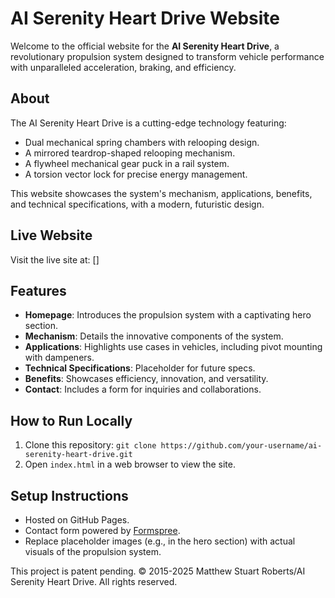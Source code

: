 # AI Serenity Heart Drive Website

Welcome to the official website for the **AI Serenity Heart Drive**, a revolutionary propulsion system designed to transform vehicle performance with unparalleled acceleration, braking, and efficiency.

## About
The AI Serenity Heart Drive is a cutting-edge technology featuring:
- Dual mechanical spring chambers with relooping design.
- A mirrored teardrop-shaped relooping mechanism.
- A flywheel mechanical gear puck in a rail system.
- A torsion vector lock for precise energy management.

This website showcases the system's mechanism, applications, benefits, and technical specifications, with a modern, futuristic design.

## Live Website
Visit the live site at: [[]()]

## Features
- **Homepage**: Introduces the propulsion system with a captivating hero section.
- **Mechanism**: Details the innovative components of the system.
- **Applications**: Highlights use cases in vehicles, including pivot mounting with dampeners.
- **Technical Specifications**: Placeholder for future specs.
- **Benefits**: Showcases efficiency, innovation, and versatility.
- **Contact**: Includes a form for inquiries and collaborations.

## How to Run Locally
1. Clone this repository: `git clone https://github.com/your-username/ai-serenity-heart-drive.git`
2. Open `index.html` in a web browser to view the site.

## Setup Instructions
- Hosted on GitHub Pages.
- Contact form powered by [Formspree](https://formspree.io/).
- Replace placeholder images (e.g., in the hero section) with actual visuals of the propulsion system.

This project is patent pending. © 2015-2025 Matthew Stuart Roberts/AI Serenity Heart Drive. All rights reserved.


